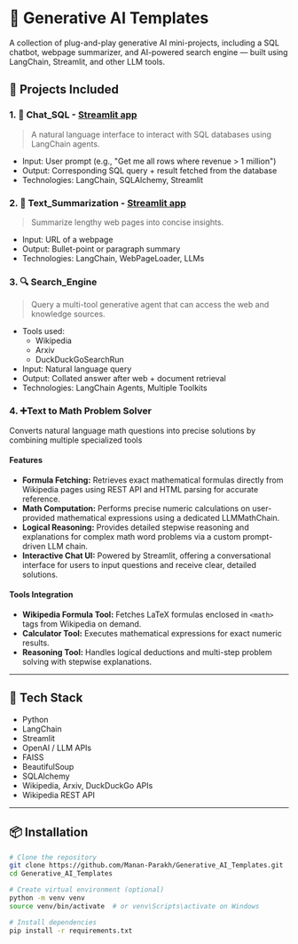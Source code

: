 # 🧠 Generative AI Templates

A collection of plug-and-play generative AI mini-projects, including a SQL chatbot, webpage summarizer, and AI-powered search engine — built using LangChain, Streamlit, and other LLM tools.

## 🚀 Projects Included

### 1. 💬 Chat_SQL - [Streamlit app](https://langchain-chatsql.streamlit.app/)
> A natural language interface to interact with SQL databases using LangChain agents.

- Input: User prompt (e.g., "Get me all rows where revenue > 1 million")
- Output: Corresponding SQL query + result fetched from the database
- Technologies: LangChain, SQLAlchemy, Streamlit

### 2. 📰 Text_Summarization - [Streamlit app](https://langchain-text-summarizer.streamlit.app/)
> Summarize lengthy web pages into concise insights.

- Input: URL of a webpage
- Output: Bullet-point or paragraph summary
- Technologies: LangChain, WebPageLoader, LLMs

### 3. 🔍 Search_Engine
> Query a multi-tool generative agent that can access the web and knowledge sources.

- Tools used:
  - Wikipedia
  - Arxiv
  - DuckDuckGoSearchRun
- Input: Natural language query
- Output: Collated answer after web + document retrieval
- Technologies: LangChain Agents, Multiple Toolkits

### 4. ➕Text to Math Problem Solver
Converts natural language math questions into precise solutions by combining multiple specialized tools
#### Features

- **Formula Fetching:** Retrieves exact mathematical formulas directly from Wikipedia pages using REST API and HTML parsing for accurate reference.
- **Math Computation:** Performs precise numeric calculations on user-provided mathematical expressions using a dedicated LLMMathChain.
- **Logical Reasoning:** Provides detailed stepwise reasoning and explanations for complex math word problems via a custom prompt-driven LLM chain.
- **Interactive Chat UI:** Powered by Streamlit, offering a conversational interface for users to input questions and receive clear, detailed solutions.

#### Tools Integration

- **Wikipedia Formula Tool:** Fetches LaTeX formulas enclosed in `<math>` tags from Wikipedia on demand.
- **Calculator Tool:** Executes mathematical expressions for exact numeric results.
- **Reasoning Tool:** Handles logical deductions and multi-step problem solving with stepwise explanations.
---

## 🧰 Tech Stack

- Python
- LangChain
- Streamlit
- OpenAI / LLM APIs
- FAISS
- BeautifulSoup
- SQLAlchemy
- Wikipedia, Arxiv, DuckDuckGo APIs
- Wikipedia REST API
---

## 📦 Installation

```bash
# Clone the repository
git clone https://github.com/Manan-Parakh/Generative_AI_Templates.git
cd Generative_AI_Templates

# Create virtual environment (optional)
python -m venv venv
source venv/bin/activate  # or venv\Scripts\activate on Windows

# Install dependencies
pip install -r requirements.txt

